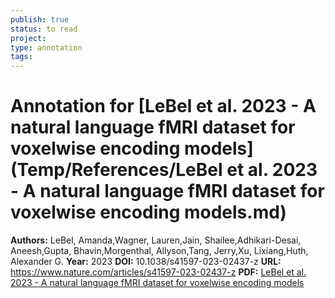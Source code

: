 ```yaml
---
publish: true
status: to read
project:
type: annotation
tags:
---
```

# Annotation for [LeBel et al. 2023 - A natural language fMRI dataset for voxelwise encoding models](Temp/References/LeBel et al. 2023 - A natural language fMRI dataset for voxelwise encoding models.md)

**Authors:** LeBel, Amanda,Wagner, Lauren,Jain, Shailee,Adhikari-Desai, Aneesh,Gupta, Bhavin,Morgenthal, Allyson,Tang, Jerry,Xu, Lixiang,Huth, Alexander G.
**Year:** 2023
**DOI:** 10.1038/s41597-023-02437-z
**URL:** https://www.nature.com/articles/s41597-023-02437-z
**PDF:** [LeBel et al. 2023 - A natural language fMRI dataset for voxelwise encoding models](Papers/PDFs/LeBel%20et%20al.%202023%20-%20A%20natural%20language%20fMRI%20dataset%20for%20voxelwise%20encoding%20models.pdf)
